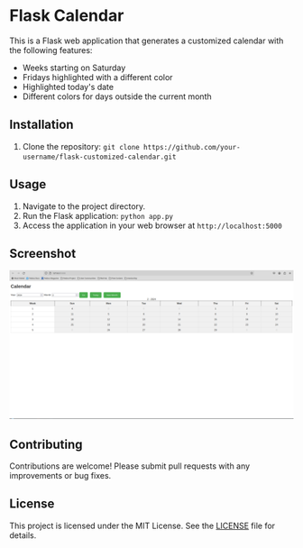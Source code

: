 # Flask  Calendar

This is a Flask web application that generates a customized calendar with the following features:
- Weeks starting on Saturday
- Fridays highlighted with a different color
- Highlighted today's date
- Different colors for days outside the current month

## Installation
1. Clone the repository: `git clone https://github.com/your-username/flask-customized-calendar.git`

## Usage
1. Navigate to the project directory.
2. Run the Flask application: `python app.py`
3. Access the application in your web browser at `http://localhost:5000`

## Screenshot
![Flask Calendar Screenshot](demo.png)

## Contributing
Contributions are welcome! Please submit pull requests with any improvements or bug fixes.

## License
This project is licensed under the MIT License. See the [LICENSE](LICENSE) file for details.
